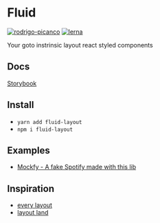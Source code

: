 
# Fluid
[![rodrigo-picanco](https://circleci.com/gh/rodrigo-picanco/fluid-layout.svg?style=svg)](https://app.circleci.com/pipelines/github/rodrigo-picanco/fluid-layout)
[![lerna](https://img.shields.io/badge/maintained%20with-lerna-cc00ff.svg)](https://lerna.js.org/)


Your goto instrinsic layout react styled components


## Docs

[Storybook](https://elated-feynman-68280d.netlify.app/index.html)


## Install 

- `yarn add fluid-layout`
- `npm i fluid-layout`


## Examples

- [Mockfy - A fake Spotify made with this lib](https://glitch.com/~mockfy)

## Inspiration
- [every layout](https://every-layout.dev/)
- [layout land](https://www.youtube.com/channel/UC7TizprGknbDalbHplROtag)
